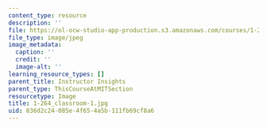 ```yaml
---
content_type: resource
description: ''
file: https://ol-ocw-studio-app-production.s3.amazonaws.com/courses/1-264j-database-internet-and-systems-integration-technologies-fall-2013/836d2c24085e4f654a5b111fb69cf8a6_1-264_classroom-1.jpg
file_type: image/jpeg
image_metadata:
  caption: ''
  credit: ''
  image-alt: ''
learning_resource_types: []
parent_title: Instructor Insights
parent_type: ThisCourseAtMITSection
resourcetype: Image
title: 1-264_classroom-1.jpg
uid: 836d2c24-085e-4f65-4a5b-111fb69cf8a6
---
```

